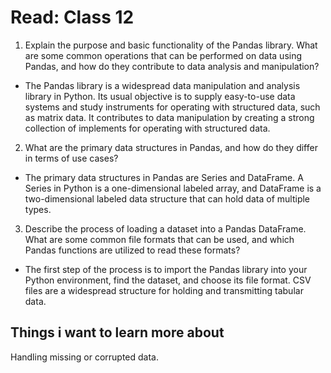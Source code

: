 # Read: Class 12

1. Explain the purpose and basic functionality of the Pandas library. What are some common operations that can be performed on data using Pandas, and how do they contribute to data analysis and manipulation?

- The Pandas library is a widespread data manipulation and analysis library in Python. Its usual objective is to supply easy-to-use data systems and study instruments for operating with structured data, such as matrix data. It contributes to data manipulation by creating a strong collection of implements for operating with structured data.

2. What are the primary data structures in Pandas, and how do they differ in terms of use cases?

- The primary data structures in Pandas are Series and DataFrame. A Series in Python is a one-dimensional labeled array, and DataFrame is a two-dimensional labeled data structure that can hold data of multiple types.

3. Describe the process of loading a dataset into a Pandas DataFrame. What are some common file formats that can be used, and which Pandas functions are utilized to read these formats?

- The first step of the process is to import the Pandas library into your Python environment,  find the dataset, and choose its file format. CSV files are a widespread structure for holding and transmitting tabular data.

## Things i want to learn more about

Handling missing or corrupted data.
